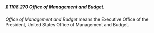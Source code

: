 ##### § 1108.270 Office of Management and Budget. #####

*Office of Management and Budget* means the Executive Office of the President, United States Office of Management and Budget.